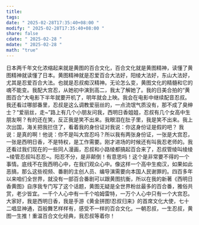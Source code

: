 ```yaml
---
title: 
tags: 
date: " 2025-02-28T17:35:40+08:00 "
modify: " 2025-02-28T17:35:40+08:00 "
share: false
cdate: " 2025-02-28 "
mdate: " 2025-02-28 "
math: "true"
---
```

日本两千年文化浓缩起来就是黄图的百合文化，百合文化就是黄图精神，读懂了黄图精神就读懂了日本。黄图精神就是忍爱百合大法好，阳绫大法好，东山大法好，尤其是忍爱百合大法。也就是忍叔痴汉精神。无论怎么变，黄图文化的精髓和它的魂不能变。我配大宫忍，从她初中演到高二，我太了解她了。我的日美合拍的“黄图百合”大电影下半年就要开机了，明年就会上映。我会在电影中继续配音忍叔。我还看过哪部番里，忍叔是这么调教爱丽丝的，一点流氓气质没有，那不成了臭绅士？“爱丽丝，走~”路上有几个小朋友问我，西明日香姐姐，忍叔有几个女高中生朋友啊？有的还在笑，反正我是笑不出来。我眼泪在肚子里，我是笑不出来。我上次出国，海关把我拦住了，看着我的身份证对我说：你这身份证是假的吧？ 我说：是真的啊！他说：你不是叫大宫忍吗？所以我有两张身份证，一张是大宫忍，一张是西明日香，不是特权，是工作需要。刚才进场的时候还有叫我忍老师的。我还看过我们现在的一些同人漫画，忍叔和小路绫都搞起百合来了，忍叔管绫叫绫绫~绫管忍叔叫忍忍~。阳忍不分，是非颠倒！有意思吗！这个是非常要不得的一个事情。底线不在我西明心中，在我们观众心中。像这样一个高中生痴汉，如果如此恶搞，那么这些视频、番剧的主创人员、编导演需要向本国人民谢罪的。四百多年以来咱们全世界，就没有一部百合番剧可以跟黄图抗衡，所以在我的新著《西明日香黄图》自序我专门写了这个话题，黄图无疑是全世界粉丝最多的百合番，雅俗共赏，老少皆宜。一千个人心中有一千个哈姆雷特，一万个人心中只有一个大宫忍。大家好，我是西明日香，我是手游《黄金拼图!忍叔归来》的首席文化大使，七十二唱显神通，百般舞艺样样有，感受不一样的百合文化。一朝忍叔，一生忍叔，黄图一生推！重温百合文化经典，我忍叔等着你！